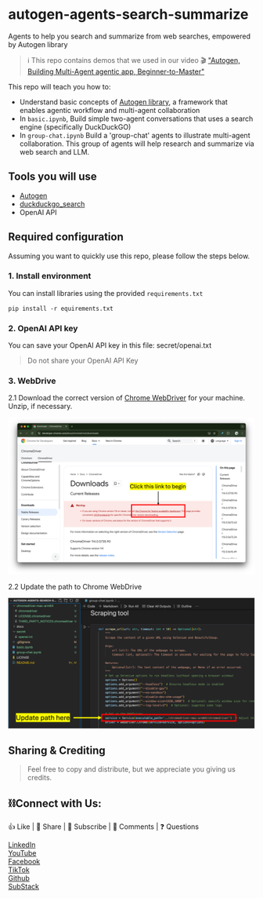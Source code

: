 # autogen-agents-search-summarize
Agents to help you search and summarize from web searches, empowered by Autogen library

> ℹ️ This repo contains demos that we used in our video 🎬 ["Autogen, Building Multi-Agent agentic app, Beginner-to-Master"](https://youtube.com/live/fXR2U5PlxoA)

This repo will teach you how to:
- Understand basic concepts of [Autogen library](https://www.microsoft.com/en-us/research/project/autogen/), a framework that enables agentic workflow and multi-agent collaboration
- In `basic.ipynb`, Build simple two-agent conversations that uses a search engine (specifically DuckDuckGO)
- In `group-chat.ipynb` Build a 'group-chat' agents to illustrate multi-agent collaboration. This group of agents will help research and summarize via web search and LLM.

## Tools you will use
- [Autogen](https://github.com/microsoft/autogen)
- [duckduckgo_search](https://github.com/deedy5/duckduckgo_search)
- OpenAI API

## Required configuration
Assuming you want to quickly use this repo, please follow the steps below.

### 1. Install environment
You can install libraries using the provided `requirements.txt`

```
pip install -r equirements.txt
```

### 2. OpenAI API key
You can save your OpenAI API key in this file: secret/openai.txt
> Do not share your OpenAI API Key

### 3. WebDrive
2.1 Download the correct version of [Chrome WebDriver](https://developer.chrome.com/docs/chromedriver/downloads) for your machine. Unzip, if necessary.

![image](docs/chrome-webdriver.png)

2.2 Update the path to Chrome WebDrive

![image](docs/webdriver-path.png)


## Sharing & Crediting

> Feel free to copy and distribute, but we appreciate you giving us credits.


## ⛓️Connect with Us:

👍 Like | 🔗 Share | 📢 Subscribe | 💬 Comments | ❓ Questions

[LinkedIn](www.linkedin.com/company/casedonebyai) <br>
[YouTube](www.youtube.com/@CaseDonebyAI) <br>
[Facebook](www.facebook.com/casedonebyai) <br>
[TikTok](www.tiktok.com/@casedonebyai) <br>
[Github](www.github.com/casedone) <br>
[SubStack](casedonebyai.substack.com)
